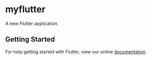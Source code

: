 # myflutter

A new Flutter application.

## Getting Started

For help getting started with Flutter, view our online
[documentation](https://flutter.io/).
